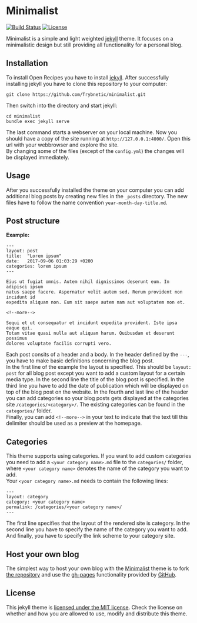 # Minimalist

[![Build Status](https://travis-ci.org/Trybnetic/minimalist.svg?branch=master)](https://travis-ci.org/Trybnetic/minimalist)
[![License](https://img.shields.io/github/license/Trybnetic/minimalist.svg)](https://github.com/Trybnetic/minimalist/blob/master/LICENSE.txt)  

Minimalist is a simple and light weighted [jekyll](http://jekyllrb.com/) theme. It focuses on a minimalistic design but still providing all functionality for a personal blog.

## Installation
To install Open Recipes you have to install [jekyll](https://jekyllrb.com). After successfully installing jekyll you have to clone this repository to your computer:
```
git clone https://github.com/Trybnetic/minimalist.git
```
Then switch into the directory and start jekyll:
```
cd minimalist
bundle exec jekyll serve
```
The last command starts a webserver on your local machine. Now you should have a copy of the site running at `http://127.0.0.1:4000/`. Open this url with your webbrowser and explore the site.  
By changing some of the files (except of the `config.yml`) the changes will be displayed immediately.

## Usage
After you successfully installed the theme on your computer you can add additional blog posts by creating new files in the `_posts` directory. The new files have to follow the name convention `year-month-day-title.md`.


## Post structure
**Example:**
```
---
layout: post
title:  "Lorem ipsum"
date:   2017-09-06 01:03:29 +0200
categories: lorem ipsum
---

Eius ut fugiat omnis. Autem nihil dignissimos deserunt eum. In adipisci ipsum
natus saepe facere. Aspernatur velit autem sed. Rerum provident non incidunt id
expedita aliquam non. Eum sit saepe autem nam aut voluptatem non et.

<!--more-->

Sequi et ut consequatur et incidunt expedita provident. Iste ipsa eaque qui.
Totam vitae quasi nulla aut aliquam harum. Quibusdam et deserunt possimus
dolores voluptate facilis corrupti vero.

```

Each post consits of a header and a body. In the header defined by the `---`, you have to make basic definitions concerning the blog post.   
In the first line of the example the layout is specified. This should be `layout: post` for all blog post except you want to add a custom layout for a certain media type. In the second line the title of the blog post is specified. In the third line you have to add the date of publication which will be displayed on top of the blog post on the website. In the fourth and last line of the header you can add categories so your blog posts gets displayed at the categories site `/categories/<category>/`. The existing categories can be found in the `categories/` folder.  
Finally, you can add `<!--more-->` in your text to indicate that the text till this delimiter should be used as a preview at the homepage.

## Categories
This theme supports using categories. If you want to add custom categories you need to add a `<your category name>.md` file to the `categories/` folder, where `<your category name>` denotes the name of the category you want to add.  
Your `<your category name>.md` needs to contain the following lines:
```
---
layout: category
category: <your category name>
permalink: /categories/<your category name>/
---
```
The first line specifies that the layout of the rendered site is category. In the second line you have to specify the name of the category you want to add. And finally, you have to specify the link scheme to your category site.

## Host your own blog
The simplest way to host your own blog with the [Minimalist](https://trybnetic.github.io/minimalist/) theme is to fork [the repository](https://github.com/Trybnetic/minimalist/) and use the [gh-pages](https://pages.github.com/) functionality provided by [GitHub](https://github.com/).

## License
This jekyll theme is [licensed under the MIT license](https://github.com/Trybnetic/minimalist/blob/master/LICENSE.txt). Check the license on whether and how you are allowed to use, modify and distribute this theme.
